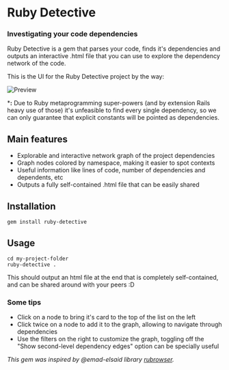 # Ruby Detective
### Investigating your code dependencies

Ruby Detective is a gem that parses your code, finds it's dependencies and outputs an interactive .html file that you can use to explore the dependency network of the code.

This is the UI for the Ruby Detective project by the way:

![Preview](docs/preview.png?raw=true)

***:** Due to Ruby metaprogramming super-powers (and by extension Rails heavy use of those) it's unfeasible to find every single dependency, so we can only guarantee that explicit constants will be pointed as dependencies.

## Main features
- Explorable and interactive network graph of the project dependencies
- Graph nodes colored by namespace, making it easier to spot contexts
- Useful information like lines of code, number of dependencies and dependents, etc
- Outputs a fully self-contained .html file that can be easily shared

## Installation
```
gem install ruby-detective
```

## Usage

```
cd my-project-folder
ruby-detective .
```

This should output an html file at the end that is completely self-contained, and can be shared around with your peers :D

### Some tips
- Click on a node to bring it's card to the top of the list on the left
- Click twice on a node to add it to the graph, allowing to navigate through dependencies
- Use the filters on the right to customize the graph, toggling off the "Show second-level dependency edges" option can be specially useful

*This gem was inspired by @emad-elsaid library [rubrowser](https://github.com/emad-elsaid/rubrowser).*
